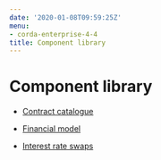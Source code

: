 ```yaml
---
date: '2020-01-08T09:59:25Z'
menu:
- corda-enterprise-4-4
title: Component library
---
```



# Component library


* [Contract catalogue](contract-catalogue.md)

* [Financial model](financial-model.md)

* [Interest rate swaps](contract-irs.md)



